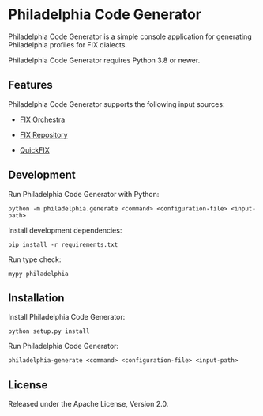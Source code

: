 # Philadelphia Code Generator

Philadelphia Code Generator is a simple console application for generating
Philadelphia profiles for FIX dialects.

Philadelphia Code Generator requires Python 3.8 or newer.

## Features

Philadelphia Code Generator supports the following input sources:

- [FIX Orchestra][]
- [FIX Repository][]
- [QuickFIX][]

  [FIX Orchestra]: https://www.fixtrading.org/standards/fix-orchestra/
  [FIX Repository]: https://www.fixtrading.org/standards/fix-repository/
  [QuickFIX]: https://github.com/quickfix/quickfix

## Development

Run Philadelphia Code Generator with Python:
```
python -m philadelphia.generate <command> <configuration-file> <input-path>
```

Install development dependencies:
```
pip install -r requirements.txt
```

Run type check:
```
mypy philadelphia
```

## Installation

Install Philadelphia Code Generator:
```
python setup.py install
```

Run Philadelphia Code Generator:
```
philadelphia-generate <command> <configuration-file> <input-path>
```

## License

Released under the Apache License, Version 2.0.
